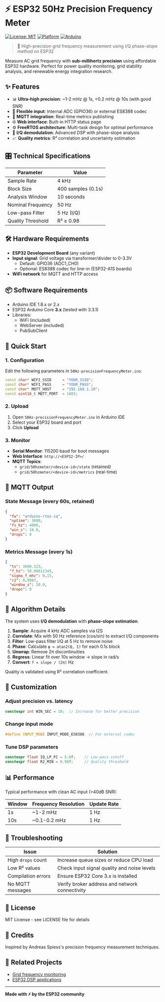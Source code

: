 # ⚡ ESP32 50Hz Precision Frequency Meter

[![License: MIT](https://img.shields.io/badge/License-MIT-yellow.svg)](https://opensource.org/licenses/MIT)
[![Platform](https://img.shields.io/badge/platform-ESP32-blue.svg)](https://www.espressif.com/en/products/socs/esp32)
[![Arduino](https://img.shields.io/badge/Arduino-compatible-green.svg)](https://www.arduino.cc/)

> 🎯 High-precision grid frequency measurement using I/Q phase-slope method on ESP32

Measure AC grid frequency with **sub-millihertz precision** using affordable ESP32 hardware. Perfect for power quality monitoring, grid stability analysis, and renewable energy integration research.

## ✨ Features

- 📊 **Ultra-high precision**: ~1-2 mHz @ 1s, <0.2 mHz @ 10s (with good SNR)
- 🔌 **Flexible input**: Internal ADC (GPIO36) or external ES8388 codec
- 📡 **MQTT integration**: Real-time metrics publishing
- 🌐 **Web interface**: Built-in HTTP status page
- ⚙️ **FreeRTOS architecture**: Multi-task design for optimal performance
- 🔬 **I/Q demodulation**: Advanced DSP with phase-slope analysis
- 📈 **Quality metrics**: R² correlation and uncertainty estimation

## 🎛️ Technical Specifications

| Parameter | Value |
|-----------|-------|
| Sample Rate | 4 kHz |
| Block Size | 400 samples (0.1s) |
| Analysis Window | 10 seconds |
| Nominal Frequency | 50 Hz |
| Low-pass Filter | 5 Hz (I/Q) |
| Quality Threshold | R² ≥ 0.98 |

## 🛠️ Hardware Requirements

- **ESP32 Development Board** (any variant)
- **Input signal**: Grid voltage via transformer/divider to 0-3.3V
  - Default: GPIO36 (ADC1_CH0)
  - Optional: ES8388 codec for line-in (ESP32-A1S boards)
- **WiFi network** for MQTT and HTTP access

## 📦 Software Requirements

- Arduino IDE 1.8.x or 2.x
- ESP32 Arduino Core **3.x** (tested with 3.3.1)
- Libraries:
  - WiFi (included)
  - WebServer (included)
  - PubSubClient

## 🚀 Quick Start

### 1. Configuration

Edit the following parameters in `50Hz-precisionFrequencyMeter.ino`:

```cpp
const char* WIFI_SSID     = "YOUR_SSID";
const char* WIFI_PASS     = "YOUR_PASS";
const char* MQTT_HOST     = "192.168.1.10";
const uint16_t MQTT_PORT  = 1883;
```

### 2. Upload

1. Open `50Hz-precisionFrequencyMeter.ino` in Arduino IDE
2. Select your ESP32 board and port
3. Click **Upload**

### 3. Monitor

- **Serial Monitor**: 115200 baud for boot messages
- **Web Interface**: `http://<ESP32-IP>/`
- **MQTT Topics**:
  - `grid/50hzmeter/<device-id>/state` (retained)
  - `grid/50hzmeter/<device-id>/metrics` (real-time)

## 📡 MQTT Output

### State Message (every 60s, retained)
```json
{
  "fw": "arduino-rtos-iq",
  "uptime": 3600,
  "fs_hz": 4000,
  "win_s": 10.0,
  "drops": 0
}
```

### Metrics Message (every 1s)
```json
{
  "ts": 3600.123,
  "f_hz": 50.00012345,
  "sigma_f_mhz": 0.15,
  "r2": 0.9987,
  "window_s": 10.0,
  "drops": 0
}
```

## 🧮 Algorithm Details

The system uses **I/Q demodulation** with **phase-slope estimation**:

1. **Sample**: Acquire 4 kHz ADC samples via I2S
2. **Correlate**: Mix with 50 Hz reference (cos/sin) to extract I/Q components
3. **Filter**: Low-pass filter I/Q at 5 Hz to remove noise
4. **Phase**: Calculate `φ = atan2(Q, I)` for each 0.1s block
5. **Unwrap**: Remove 2π discontinuities
6. **Regress**: Linear fit over 10s window → slope in rad/s
7. **Convert**: `f = slope / (2π)` Hz

Quality is validated using R² correlation coefficient.

## 🔧 Customization

### Adjust precision vs. latency

```cpp
constexpr int WIN_SEC = 10;  // Increase for better precision
```

### Change input mode

```cpp
#define INPUT_MODE INPUT_MODE_ES8388  // For external codec
```

### Tune DSP parameters

```cpp
constexpr float IQ_LP_FC = 5.0f;    // Low-pass cutoff
constexpr float R2_MIN = 0.98f;     // Quality threshold
```

## 📊 Performance

Typical performance with clean AC input (>40dB SNR):

| Window | Frequency Resolution | Update Rate |
|--------|---------------------|-------------|
| 1s     | ~1-2 mHz           | 1 Hz        |
| 10s    | ~0.1-0.2 mHz       | 1 Hz        |

## 🐛 Troubleshooting

| Issue | Solution |
|-------|----------|
| High `drops` count | Increase queue sizes or reduce CPU load |
| Low R² values | Check input signal quality and noise levels |
| Compilation errors | Ensure ESP32 Core 3.x is installed |
| No MQTT messages | Verify broker address and network connectivity |

## 📝 License

MIT License - see LICENSE file for details

## 🙏 Credits

Inspired by Andreas Spiess's precision frequency measurement techniques.

## 🔗 Related Projects

- [Grid frequency monitoring](https://github.com/topics/grid-frequency)
- [ESP32 DSP applications](https://github.com/topics/esp32-dsp)

---

**Made with ⚡ by the ESP32 community**
